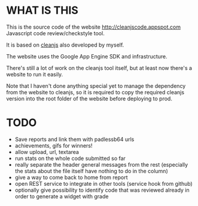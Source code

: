 WHAT IS THIS
============

This is the source code of the website http://cleanjscode.appspot.com
Javascript code review/checkstyle tool.

It is based on [cleanjs](https://github.com/captainbrosset/cleanjs) also developed by myself.

The website uses the Google App Engine SDK and infrastructure.

There's still a lot of work on the cleanjs tool itself, but at least now there's a website to run it easily.

Note that I haven't done anything special yet to manage the dependency from the website to cleanjs, so it is required to copy the required cleanjs version into the root folder of the website before deploying to prod.

TODO
====

- Save reports and link them with padlessb64 urls
- achievements, gifs for winners!
- allow upload, url, textarea
- run stats on the whole code submitted so far
- really separate the header general messages from the rest (especially the stats about the file itself have nothing to do in the column)
- give a way to come back to home from report
- open REST service to integrate in other tools (service hook from github)
- optionally give possibility to identify code that was reviewed already in order to generate a widget with grade